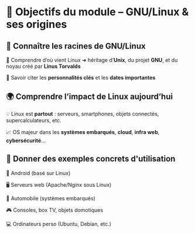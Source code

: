 # **🎯 Objectifs du module – GNU/Linux & ses origines**



## **🌱 Connaître les racines de GNU/Linux**

🔹 Comprendre d’où vient Linux ➜ héritage d’**Unix**, du projet **GNU**, et du noyau créé par **Linus Torvalds**

🔹 Savoir citer les **personnalités clés** et les **dates importantes**



## **🌍 Comprendre l’impact de Linux aujourd’hui**

💡 Linux est **partout** : serveurs, smartphones, objets connectés, supercalculateurs, etc.

📈 OS majeur dans les **systèmes embarqués**, **cloud**, **infra web**, **cybersécurité**...



## **🧩 Donner des exemples concrets d'utilisation**

📱 Android (basé sur Linux)

🖥️ Serveurs web (Apache/Nginx sous Linux)

🚗 Automobile (systèmes embarqués)

🎮 Consoles, box TV, objets domotiques

💻 Ordinateurs perso (Ubuntu, Debian, etc.)

